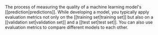
The process of measuring the quality of a machine learning model&#39;s
[[prediction|predictions]]. While developing a model, you typically
apply evaluation metrics not only on the [[training set|training set]]
but also on a [[validation set|validation set]] and a
[[test set|test set]]. You can also use evaluation metrics to compare
different models to each other.

